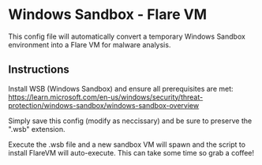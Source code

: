 # Windows Sandbox - Flare VM
This config file will automatically convert a temporary Windows Sandbox environment into a Flare VM for malware analysis.

## Instructions
Install WSB (Windows Sandbox) and ensure all prerequisites are met:
https://learn.microsoft.com/en-us/windows/security/threat-protection/windows-sandbox/windows-sandbox-overview

Simply save this config (modify as neccissary) and be sure to preserve the ".wsb" extension. 

Execute the .wsb file and a new sandbox VM will spawn and the script to install FlareVM will auto-execute. This can take some time so grab a coffee!
